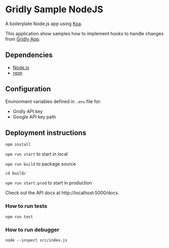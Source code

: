 # Gridly Sample NodeJS

A boilerplate Node.js app using [Koa](https://koajs.com/).

This application show samples how to implement hooks to handle changes from [Gridly App](http://app.gridly.com/).

## Dependencies

* [Node.js](https://nodejs.org/)
* [npm](https://www.npmjs.com/)

## Configuration

Environment variables defined in `.env` file for:

* Gridly API key
* Google API key path

## Deployment instructions

`npm install`

`npm run start` to start in local

`npm run build` to package source

`cd build/`

`npm run start:prod` to start in production

Check out the API docs at http://localhost:5000/docs

### How to run tests

`npm run test`

### How to run debugger

`node --inspect src/index.js`
